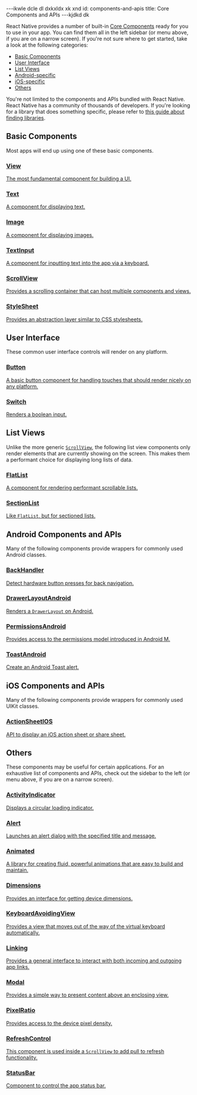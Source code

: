 ---ikwle dcle dl dxkxldx xk xnd 
id: components-and-apis
title: Core Components and APIs
---kjdkd
dk

React Native provides a number of built-in [Core Components](intro-react-native-components) ready for you to use in your app. You can find them all in the left sidebar (or menu above, if you are on a narrow screen). If you're not sure where to get started, take a look at the following categories:

- [Basic Components](components-and-apis#basic-components)
- [User Interface](components-and-apis#user-interface)
- [List Views](components-and-apis#list-views)
- [Android-specific](components-and-apis#android-components-and-apis)
- [iOS-specific](components-and-apis#ios-components-and-apis)
- [Others](components-and-apis#others)

You're not limited to the components and APIs bundled with React Native. React Native has a community of thousands of developers. If you're looking for a library that does something specific, please refer to [this guide about finding libraries](libraries#finding-libraries).

## Basic Components

Most apps will end up using one of these basic components.

<div className="component-grid component-grid-border">
  <div className="component">
    <a href="./view">
      <h3>View</h3>
      <p>The most fundamental component for building a UI.</p>
    </a>
  </div>
  <div className="component">
    <a href="./text">
      <h3>Text</h3>
      <p>A component for displaying text.</p>
    </a>
  </div>
  <div className="component">
    <a href="./image">
      <h3>Image</h3>
      <p>A component for displaying images.</p>
    </a>
  </div>
  <div className="component">
    <a href="./textinput">
      <h3>TextInput</h3>
      <p>A component for inputting text into the app via a keyboard.</p>
    </a>
  </div>
  <div className="component">
    <a href="./scrollview">
      <h3>ScrollView</h3>
      <p>Provides a scrolling container that can host multiple components and views.</p>
    </a>
  </div>
  <div className="component">
    <a href="./stylesheet">
      <h3>StyleSheet</h3>
      <p>Provides an abstraction layer similar to CSS stylesheets.</p>
    </a>
  </div>
</div>

## User Interface

These common user interface controls will render on any platform.

<div className="component-grid component-grid-border">
  <div className="component">
    <a href="./button">
      <h3>Button</h3>
      <p>A basic button component for handling touches that should render nicely on any platform.</p>
    </a>
  </div>
  <div className="component">
    <a href="./switch">
      <h3>Switch</h3>
      <p>Renders a boolean input.</p>
    </a>
  </div>
</div>

## List Views

Unlike the more generic [`ScrollView`](./scrollview), the following list view components only render elements that are currently showing on the screen. This makes them a performant choice for displaying long lists of data.

<div className="component-grid component-grid-border">
  <div className="component">
    <a href="./flatlist">
      <h3>FlatList</h3>
      <p>A component for rendering performant scrollable lists.</p>
    </a>
  </div>
  <div className="component">
    <a href="./sectionlist">
      <h3>SectionList</h3>
      <p>Like <code>FlatList</code>, but for sectioned lists.</p>
    </a>
  </div>
</div>

## Android Components and APIs

Many of the following components provide wrappers for commonly used Android classes.

<div className="component-grid component-grid-border">
  <div className="component">
    <a href="./backhandler">
      <h3>BackHandler</h3>
      <p>Detect hardware button presses for back navigation.</p>
    </a>
  </div>
  <div className="component">
    <a href="./drawerlayoutandroid">
      <h3>DrawerLayoutAndroid</h3>
      <p>Renders a <code>DrawerLayout</code> on Android.</p>
    </a>
  </div>
  <div className="component">
    <a href="./permissionsandroid">
      <h3>PermissionsAndroid</h3>
      <p>Provides access to the permissions model introduced in Android M.</p>
    </a>
  </div>
  <div className="component">
    <a href="./toastandroid">
      <h3>ToastAndroid</h3>
      <p>Create an Android Toast alert.</p>
    </a>
  </div>
</div>

## iOS Components and APIs

Many of the following components provide wrappers for commonly used UIKit classes.

<div className="component-grid component-grid-border">
  <div className="component">
    <a href="./actionsheetios">
      <h3>ActionSheetIOS</h3>
      <p>API to display an iOS action sheet or share sheet.</p>
    </a>
  </div>
</div>

## Others

These components may be useful for certain applications. For an exhaustive list of components and APIs, check out the sidebar to the left (or menu above, if you are on a narrow screen).

<div className="component-grid">
  <div className="component">
    <a href="./activityindicator">
      <h3>ActivityIndicator</h3>
      <p>Displays a circular loading indicator.</p>
    </a>
  </div>
  <div className="component">
    <a href="./alert">
      <h3>Alert</h3>
      <p>Launches an alert dialog with the specified title and message.</p>
    </a>
  </div>
  <div className="component">
    <a href="./animated">
      <h3>Animated</h3>
      <p>A library for creating fluid, powerful animations that are easy to build and maintain.</p>
    </a>
  </div>
  <div className="component">
    <a href="./dimensions">
      <h3>Dimensions</h3>
      <p>Provides an interface for getting device dimensions.</p>
    </a>
  </div>
  <div className="component">
    <a href="./keyboardavoidingview">
      <h3>KeyboardAvoidingView</h3>
      <p>Provides a view that moves out of the way of the virtual keyboard automatically.</p>
    </a>
  </div>
  <div className="component">
    <a href="./linking">
      <h3>Linking</h3>
      <p>Provides a general interface to interact with both incoming and outgoing app links.</p>
    </a>
  </div>
  <div className="component">
    <a href="./modal">
      <h3>Modal</h3>
      <p>Provides a simple way to present content above an enclosing view.</p>
    </a>
  </div>
  <div className="component">
    <a href="./pixelratio">
      <h3>PixelRatio</h3>
      <p>Provides access to the device pixel density.</p>
    </a>
  </div>
  <div className="component">
    <a href="./refreshcontrol">
      <h3>RefreshControl</h3>
      <p>This component is used inside a <code>ScrollView</code> to add pull to refresh functionality.</p>
    </a>
  </div>
  <div className="component">
    <a href="./statusbar">
      <h3>StatusBar</h3>
      <p>Component to control the app status bar.</p>
    </a>
  </div>
</div>
